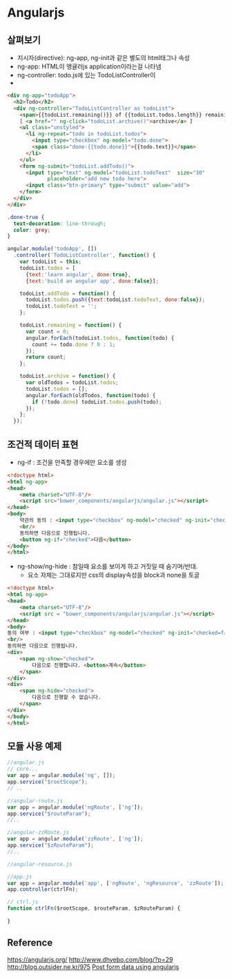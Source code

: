 # Angularjs

## 살펴보기
- 지시자(directive): ng-app, ng-init과 같은 별도의 html태그나 속성
- ng-app: HTML이 앵귤러js application이라는걸 나타냄
- ng-controller: todo.js에 있는 TodoListController이
- 

```html
<div ng-app="todoApp">
  <h2>Todo</h2>
  <div ng-controller="TodoListController as todoList">
    <span>{{todoList.remaining()}} of {{todoList.todos.length}} remaining</span>
    [ <a href="" ng-click="todoList.archive()">archive</a> ]
    <ul class="unstyled">
      <li ng-repeat="todo in todoList.todos">
        <input type="checkbox" ng-model="todo.done">
        <span class="done-{{todo.done}}">{{todo.text}}</span>
      </li>
    </ul>
    <form ng-submit="todoList.addTodo()">
      <input type="text" ng-model="todoList.todoText"  size="30"
             placeholder="add new todo here">
      <input class="btn-primary" type="submit" value="add">
    </form>
  </div>
</div>
```

```css
.done-true {
  text-decoration: line-through;
  color: grey;
}
```

```javascript
angular.module('todoApp', [])
  .controller('TodoListController', function() {
    var todoList = this;
    todoList.todos = [
      {text:'learn angular', done:true},
      {text:'build an angular app', done:false}];

    todoList.addTodo = function() {
      todoList.todos.push({text:todoList.todoText, done:false});
      todoList.todoText = '';
    };

    todoList.remaining = function() {
      var count = 0;
      angular.forEach(todoList.todos, function(todo) {
        count += todo.done ? 0 : 1;
      });
      return count;
    };

    todoList.archive = function() {
      var oldTodos = todoList.todos;
      todoList.todos = [];
      angular.forEach(oldTodos, function(todo) {
        if (!todo.done) todoList.todos.push(todo);
      });
    };
  });
```

## 조건적 데이터 표현
- ng-if : 조건을 만족할 경우에만 요소를 생성
```html
<!doctype html>
<html ng-app>
<head>
    <meta charset="UTF-8"/>
    <script src="bower_components/angularjs/angular.js"></script>
</head>
<body>
    약관의 동의 : <input type="checkbox" ng-model="checked" ng-init="checked=false"/>
    <br/>
    동의하면 다음으로 진행됩니다.
    <button ng-if="checked">다음</button>
</body>
</html>
```

- ng-show/ng-hide : 참일때 요소를 보이게 하고 거짓일 때 숨기며/반대.
    + 요소 자체는 그대로지만 css의 display속성을 block과 none을 토글
```html
<!doctype html>
<html ng-app>
<head>
    <meta charset="UTF-8"/>
    <script src = "bower_components/angularjs/angular.js"></script>
</head>
<body>
동의 여부 : <input type="checkbox" ng-model="checked" ng-init="checked=false"/>
<br/>
동의하면 다음으로 진행됩니다.
<div>
    <span ng-show="checked">
        다음으로 진행합니다. <button>계속</button>
    </span>
</div>
<div>
    <span ng-hide="checked">
        다음으로 진행할 수 없습니다.
    </span>
</div>
</body>
</html>
```


## 모듈 사용 예제
```javascript
//angular.js
// core...
var app = angular.module('ng', []);
app.service("$rootScope");
// ..

//angular-route.js
var app = angular.module('ngRoute', ['ng']);
app.service("$routeParam");
//..

//angular-zzRoute.js
var app = angular.module('zzRoute', ['ng']);
app.service("$zRouteParam");
//..

//angular-resource.js

//app.js
var app = angular.module('app', ['ngRoute', 'ngResource', 'zzRoute']);
app.controller(ctrlFn);

// ctrl.js
function ctrlFn($rootScope, $routeParam, $zRouteParam) {
  
}
```

## Reference
https://angularjs.org/
http://www.dhyebo.com/blog/?p=29
http://blog.outsider.ne.kr/975
[Post form data using angularjs](http://tutsnare.com/post-form-data-using-angularjs/)
